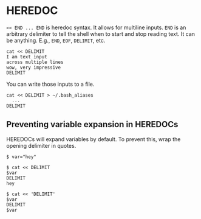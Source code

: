 # HEREDOC

`<< END ... END` is heredoc syntax. It allows for multiline inputs. `END` is an arbitrary delimiter to tell the shell when to start and stop reading text. It can be anything. E.g., `END`, `EOF`, `DELIMIT`, etc.

```text
cat << DELIMIT
I am text input
across multiple lines
wow, very impressive
DELIMIT
```

You can write those inputs to a file.

```text
cat << DELIMIT > ~/.bash_aliases
  ...
DELIMIT
```

## Preventing variable expansion in HEREDOCs

HEREDOCs will expand variables by default. To prevent this, wrap the opening delimiter in quotes.

```text
$ var="hey"

$ cat << DELIMIT
$var
DELIMIT
hey

$ cat << 'DELIMIT'
$var
DELIMIT
$var
```

